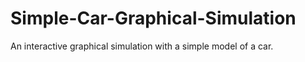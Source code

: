 # Simple-Car-Graphical-Simulation
An interactive graphical simulation with a simple model of a car.
